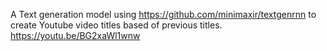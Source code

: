 A Text generation model using https://github.com/minimaxir/textgenrnn to create Youtube video titles based of previous titles.
https://youtu.be/BG2xaWl1wnw

